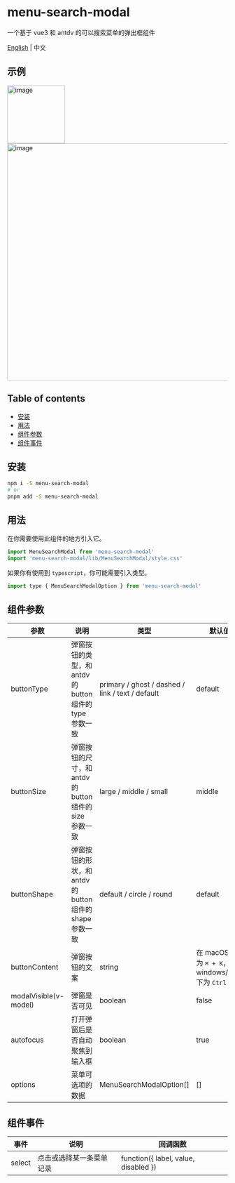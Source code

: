 <!-- omit in toc -->
# menu-search-modal

一个基于 vue3 和 antdv 的可以搜索菜单的弹出框组件

[English](../README.md) | 中文

<!-- omit in toc -->
## 示例
<img width="132" alt="image" src="https://user-images.githubusercontent.com/40628455/181225680-1a1398c5-ae15-41fa-9116-67630b52f69c.png">
<img width="540" alt="image" src="https://user-images.githubusercontent.com/40628455/181225792-389221ec-4a84-4af8-acff-6173a9e10e5c.png">

<!-- omit in toc -->
## Table of contents
- [安装](#安装)
- [用法](#用法)
- [组件参数](#组件参数)
- [组件事件](#组件事件)


## 安装

```bash
npm i -S menu-search-modal
# or
pnpm add -S menu-search-modal
```

## 用法

在你需要使用此组件的地方引入它。
```js
import MenuSearchModal from 'menu-search-modal'
import 'menu-search-modal/lib/MenuSearchModal/style.css'
```

如果你有使用到 `typescript`，你可能需要引入类型。
```js
import type { MenuSearchModalOption } from 'menu-search-modal'
```


## 组件参数
| **参数**              | **说明**                                                 | **类型**                                         | **默认值**                                          |
| --------------------- | -------------------------------------------------------- | ------------------------------------------------ | --------------------------------------------------- |
| buttonType            | 弹窗按钮的类型，和 antdv 的 button 组件的 type 参数一致  | primary / ghost / dashed / link / text / default | default                                             |
| buttonSize            | 弹窗按钮的尺寸，和 antdv 的 button 组件的 size 参数一致  | large / middle / small                           | middle                                              |
| buttonShape           | 弹窗按钮的形状，和 antdv 的 button 组件的 shape 参数一致 | default / circle / round                         | default                                             |
| buttonContent         | 弹窗按钮的文案                                           | string                                           | 在 macOS 下为 `⌘ + K`，在 windows/linux 下为 `Ctrl + K` |
| modalVisible(v-model) | 弹窗是否可见                                             | boolean                                          | false                                               |
| autofocus             | 打开弹窗后是否自动聚焦到输入框                           | boolean                                          | true                                                |
| options               | 菜单可选项的数据                                         | MenuSearchModalOption[]                          | []                                                  |


## 组件事件
| **事件** | **说明**                 | **回调函数**                         |
| -------- | ------------------------ | ------------------------------------ |
| select   | 点击或选择某一条菜单记录 | function({ label, value, disabled }) |
